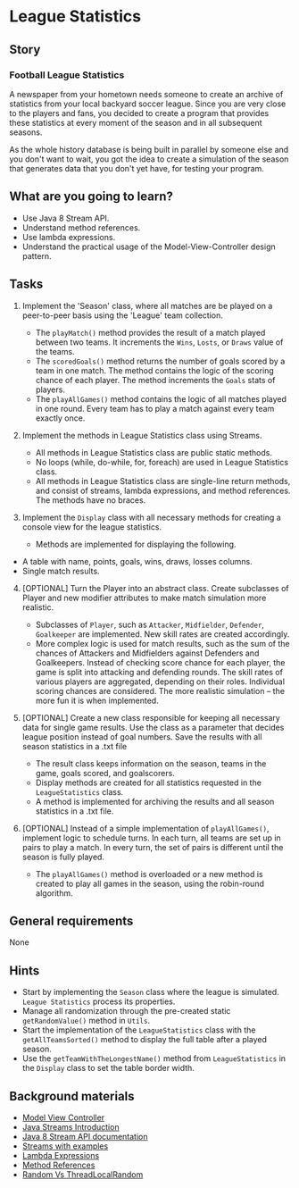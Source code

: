 # League Statistics

## Story

### Football League Statistics
A newspaper from your hometown needs someone to create an archive of statistics
from your local backyard soccer league. Since you are very close to the players and fans,
you decided to create a program that provides these statistics at every moment
of the season and in all subsequent seasons.

As the whole history database is being built in parallel by someone else
and you don't want to wait, you got the idea to create a simulation of the season
that generates data that you don't yet have, for testing your program.

## What are you going to learn?

- Use Java 8 Stream API.
- Understand method references.
- Use lambda expressions.
- Understand the practical usage of the Model-View-Controller design pattern.

## Tasks

1. Implement the 'Season' class, where all matches are be played on a peer-to-peer basis using the 'League' team collection.
    - The `playMatch()` method provides the result of a match played between two teams. It increments the `Wins`, `Losts`, or `Draws` value of the teams.
    - The `scoredGoals()` method returns the number of goals scored by a team in one match. The method contains the logic of the scoring chance of each player. The method increments the `Goals` stats of players.
    - The `playAllGames()` method contains the logic of all matches played in one round. Every team has to play a match against every team exactly once.

2. Implement the methods in League Statistics class using Streams.
    - All methods in League Statistics class are public static methods.
    - No loops (while, do-while, for, foreach) are used in League Statistics class.
    - All methods in League Statistics class are single-line return methods, and consist of streams, lambda expressions, and method references. The methods have no braces.

3. Implement the `Display` class with all necessary methods for creating a console view for the league statistics.
    - Methods are implemented for displaying the following.
- A table with name, points, goals, wins, draws, losses columns.
- Single match results.

4. [OPTIONAL] Turn the Player into an abstract class. Create subclasses of Player and new modifier attributes to make match simulation more realistic.
    - Subclasses of `Player`, such as `Attacker`, `Midfielder`, `Defender`, `Goalkeeper` are implemented. New skill rates are created accordingly.
    - More complex logic is used for match results, such as the sum of the chances of Attackers and Midfielders against Defenders and Goalkeepers. Instead of checking score chance for each player, the game is split into attacking and defending rounds. The skill rates of various players are aggregated, depending on their roles. Individual scoring chances are considered. The more realistic simulation – the more fun it is when implemented.

5. [OPTIONAL] Create a new class responsible for keeping all necessary data for single game results. Use the class as a parameter that decides league position instead of goal numbers. Save the results with all season statistics in a .txt file
    - The result class keeps information on the season, teams in the game, goals scored, and goalscorers.
    - Display methods are created for all statistics requested in the `LeagueStatistics` class.
    - A method is implemented for archiving the results and all season statistics in a .txt file.

6. [OPTIONAL] Instead of a simple implementation of `playAllGames()`, implement logic to schedule turns. In each turn, all teams are set up in pairs to play a match. In every turn, the set of pairs is different until the season is fully played.
    - The `playAllGames()` method is overloaded or a new method is created to play all games in the season, using the robin-round algorithm.

## General requirements

None

## Hints

- Start by implementing the `Season` class where the league is simulated.
  `League Statistics` process its properties.
- Manage all randomization through the pre-created static `getRandomValue()` method in `Utils`.
- Start the implementation of the `LeagueStatistics` class with the `getAllTeamsSorted()` method to display the full table after a played season.
- Use the `getTeamWithTheLongestName()` method from `LeagueStatistics` in the `Display` class to set the table border width.


## Background materials

- [Model View Controller](https://en.wikipedia.org/wiki/Model%E2%80%93view%E2%80%93controller)
- [Java Streams Introduction](https://www.baeldung.com/java-8-streams-introduction)
- [Java 8 Stream API documentation](https://docs.oracle.com/javase/8/docs/api/java/util/stream/package-summary.html)
- [Streams with examples](https://stackify.com/streams-guide-java-8/)
- [Lambda Expressions](https://docs.oracle.com/javase/tutorial/java/javaOO/lambdaexpressions.html)
- [Method References](https://docs.oracle.com/javase/tutorial/java/javaOO/methodreferences.html)
- [Random Vs ThreadLocalRandom](https://stackoverflow.com/questions/23396033/random-over-threadlocalrandom)


